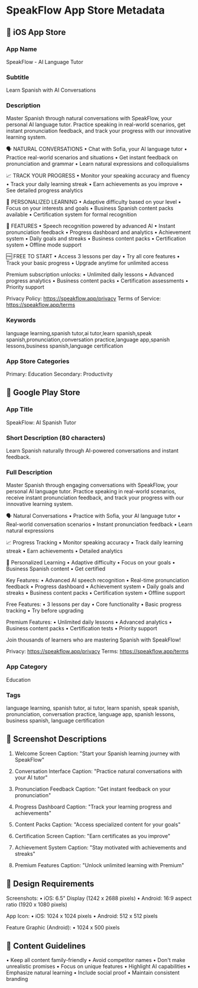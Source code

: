 # SpeakFlow App Store Metadata

## 📱 iOS App Store

### App Name
SpeakFlow - AI Language Tutor

### Subtitle
Learn Spanish with AI Conversations

### Description
Master Spanish through natural conversations with SpeakFlow, your personal AI language tutor. Practice speaking in real-world scenarios, get instant pronunciation feedback, and track your progress with our innovative learning system.

🗣️ NATURAL CONVERSATIONS
• Chat with Sofia, your AI language tutor
• Practice real-world scenarios and situations
• Get instant feedback on pronunciation and grammar
• Learn natural expressions and colloquialisms

📈 TRACK YOUR PROGRESS
• Monitor your speaking accuracy and fluency
• Track your daily learning streak
• Earn achievements as you improve
• See detailed progress analytics

🎯 PERSONALIZED LEARNING
• Adaptive difficulty based on your level
• Focus on your interests and goals
• Business Spanish content packs available
• Certification system for formal recognition

💪 FEATURES
• Speech recognition powered by advanced AI
• Instant pronunciation feedback
• Progress dashboard and analytics
• Achievement system
• Daily goals and streaks
• Business content packs
• Certification system
• Offline mode support

🆓 FREE TO START
• Access 3 lessons per day
• Try all core features
• Track your basic progress
• Upgrade anytime for unlimited access

Premium subscription unlocks:
• Unlimited daily lessons
• Advanced progress analytics
• Business content packs
• Certification assessments
• Priority support

Privacy Policy: https://speakflow.app/privacy
Terms of Service: https://speakflow.app/terms

### Keywords
language learning,spanish tutor,ai tutor,learn spanish,speak spanish,pronunciation,conversation practice,language app,spanish lessons,business spanish,language certification

### App Store Categories
Primary: Education
Secondary: Productivity

## 🤖 Google Play Store

### App Title
SpeakFlow: AI Spanish Tutor

### Short Description (80 characters)
Learn Spanish naturally through AI-powered conversations and instant feedback.

### Full Description
Master Spanish through engaging conversations with SpeakFlow, your personal AI language tutor. Practice speaking in real-world scenarios, receive instant pronunciation feedback, and track your progress with our innovative learning system.

🗣️ Natural Conversations
• Practice with Sofia, your AI language tutor
• Real-world conversation scenarios
• Instant pronunciation feedback
• Learn natural expressions

📈 Progress Tracking
• Monitor speaking accuracy
• Track daily learning streak
• Earn achievements
• Detailed analytics

🎯 Personalized Learning
• Adaptive difficulty
• Focus on your goals
• Business Spanish content
• Get certified

Key Features:
• Advanced AI speech recognition
• Real-time pronunciation feedback
• Progress dashboard
• Achievement system
• Daily goals and streaks
• Business content packs
• Certification system
• Offline support

Free Features:
• 3 lessons per day
• Core functionality
• Basic progress tracking
• Try before upgrading

Premium Features:
• Unlimited daily lessons
• Advanced analytics
• Business content packs
• Certification tests
• Priority support

Join thousands of learners who are mastering Spanish with SpeakFlow!

Privacy: https://speakflow.app/privacy
Terms: https://speakflow.app/terms

### App Category
Education

### Tags
language learning, spanish tutor, ai tutor, learn spanish, speak spanish, pronunciation, conversation practice, language app, spanish lessons, business spanish, language certification

## 📸 Screenshot Descriptions

1. Welcome Screen
Caption: "Start your Spanish learning journey with SpeakFlow"

2. Conversation Interface
Caption: "Practice natural conversations with your AI tutor"

3. Pronunciation Feedback
Caption: "Get instant feedback on your pronunciation"

4. Progress Dashboard
Caption: "Track your learning progress and achievements"

5. Content Packs
Caption: "Access specialized content for your goals"

6. Certification Screen
Caption: "Earn certificates as you improve"

7. Achievement System
Caption: "Stay motivated with achievements and streaks"

8. Premium Features
Caption: "Unlock unlimited learning with Premium"

## 🎨 Design Requirements

Screenshots:
• iOS: 6.5" Display (1242 x 2688 pixels)
• Android: 16:9 aspect ratio (1920 x 1080 pixels)

App Icon:
• iOS: 1024 x 1024 pixels
• Android: 512 x 512 pixels

Feature Graphic (Android):
• 1024 x 500 pixels

## 📝 Content Guidelines

• Keep all content family-friendly
• Avoid competitor names
• Don't make unrealistic promises
• Focus on unique features
• Highlight AI capabilities
• Emphasize natural learning
• Include social proof
• Maintain consistent branding 